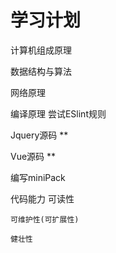 # 学习计划

计算机组成原理

数据结构与算法

网络原理

编译原理 尝试ESlint规则


Jquery源码 **

Vue源码 ** 

编写miniPack




















代码能力
    可读性

    可维护性(可扩展性)

    健壮性
